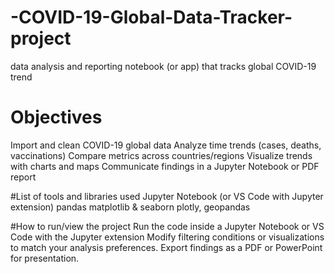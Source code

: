 # -COVID-19-Global-Data-Tracker-project
data analysis and reporting notebook (or app) that tracks global COVID-19 trend

# Objectives
Import and clean COVID-19 global data
Analyze time trends (cases, deaths, vaccinations)
Compare metrics across countries/regions
Visualize trends with charts and maps
Communicate findings in a Jupyter Notebook or PDF report

#List of tools and libraries used
Jupyter Notebook (or VS Code with Jupyter extension)
pandas
matplotlib & seaborn
plotly, geopandas


#How to run/view the project 
Run the code inside a Jupyter Notebook or VS Code with the Jupyter extension
Modify filtering conditions or visualizations to match your analysis preferences.
Export findings as a PDF or PowerPoint for presentation.

